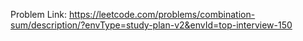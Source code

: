 Problem Link: https://leetcode.com/problems/combination-sum/description/?envType=study-plan-v2&envId=top-interview-150

```

```
